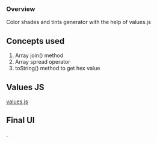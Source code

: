 ### Overview
Color shades and tints generator with the help of values.js

## Concepts used
1. Array join() method
2. Array spread operator
3. toString() method to get hex value

## Values JS

[values.js](https://github.com/noeldelgado/values.js)

## Final UI
.[](./screenshot.png)